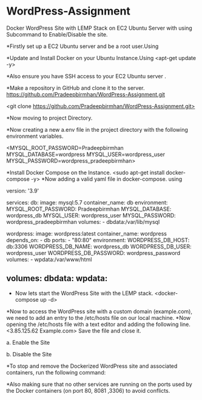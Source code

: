 # WordPress-Assignment
Docker WordPress Site with LEMP Stack on EC2 Ubuntu Server with using Subcommand to Enable/Disable the site.


*Firstly set up a EC2 Ubuntu server and be a root user.Using 
 <sudo su>
 
*Update and Install Docker on your Ubuntu Instance.Using
 <apt-get update -y>
 <apt-get install docker.io>



*Also ensure you have SSH access to your EC2 Ubuntu server .

*Make a repository in GitHub and clone it to the server.
 https://github.com/Pradeepbirmhan/WordPress-Assignment.git

<git clone https://github.com/Pradeepbirmhan/WordPress-Assignment.git>
  
*Now moving to project Directory.
<cd WordPress-Assignment>

*Now creating a new a.env file in the project directory with the following environment variables.

<MYSQL_ROOT_PASSWORD=Pradeepbirmhan
 MYSQL_DATABASE=wordpress
 MYSQL_USER=wordpress_user
 MYSQL_PASSWORD=wordpress_pradeepbirmhan>

*Install Docker Compose on the Instance.
 <sudo apt-get install docker-compose -y>
*Now adding a valid yaml file in docker-compose. using 
<vi docker-compose.yml>  

version: '3.9'

services:
  db:
    image: mysql:5.7
    container_name: db
    environment:
      MYSQL_ROOT_PASSWORD: Pradeepbirmhan
      MYSQL_DATABASE: wordpress_db
      MYSQL_USER: wordpress_user
      MYSQL_PASSWORD: wordpress_pradeepbirmhan
    volumes:
      - dbdata:/var/lib/mysql

  wordpress:
    image: wordpress:latest
    container_name: wordpress
    depends_on:
      - db
    ports:
      - "80:80"
    environment:
      WORDPRESS_DB_HOST: db:3306
      WORDPRESS_DB_NAME: wordpress_db
      WORDPRESS_DB_USER: wordpress_user
      WORDPRESS_DB_PASSWORD: wordpress_password
    volumes:
      - wpdata:/var/www/html

volumes:
  dbdata:
  wpdata:
--------

* Now lets start the WordPress Site with the LEMP stack.
<docker-compose up -d>

*Now to access the WordPress site with a custom domain (example.com), we need to add an entry to the /etc/hosts file on our local machine.
*Now opening the /etc/hosts file with a text editor and adding the following line.
<3.85.125.62   Example.com>
Save the file and close it.

a. Enable the Site
<docker-compose up>

b. Disable the Site
<docker-compose down>


*To stop and remove the Dockerized WordPress site and associated containers, run the following command:
<docker-compose down>

*Also making sure that no other services are running on the ports used by the Docker containers (on port 80, 8081 ,3306)
 to avoid conflicts.


